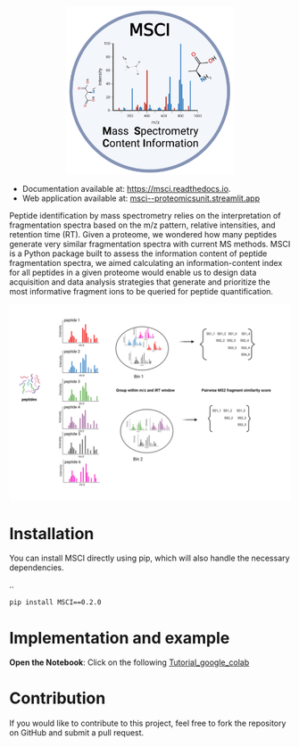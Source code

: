 
   <p align="center">
      <img src="docs/MSCI_logo.png" alt="logo" width="300" height="300">
   </p>


* Documentation available at: https://msci.readthedocs.io.
* Web application available at: [msci--proteomicsunit.streamlit.app](https://msci--proteomicsunit.streamlit.app/) 


Peptide identification by mass spectrometry relies on the interpretation of fragmentation spectra based on the m/z pattern, relative intensities, and retention time (RT). Given a proteome, we wondered how many peptides generate very similar fragmentation spectra with current MS methods. MSCI is a Python package built to assess the information content of peptide fragmentation spectra, we aimed calculating an information-content index for all peptides in a given proteome would enable us to design data acquisition and data analysis strategies that generate and prioritize the most informative fragment ions to be queried for peptide quantification.

  <p >
      <img src="docs/INTRODUCTION.png" alt="workflow illustration">
   </p>

Installation
==================
You can install MSCI directly using pip, which will also handle the necessary dependencies.

.. 

    pip install MSCI==0.2.0


Implementation and example 
==================

**Open the Notebook**: Click on the following [Tutorial_google_colab](https://colab.research.google.com/drive/1CEUfmlnKh7i9KgWC6xVkZRxu6zTfjNQL?usp=sharing) 



Contribution
==================

If you would like to contribute to this project, feel free to fork the repository on GitHub and submit a pull request.
